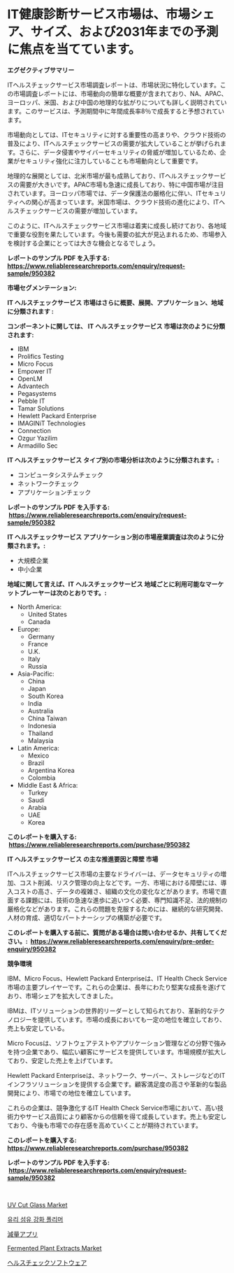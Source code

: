 <p><h1>IT健康診断サービス市場は、市場シェア、サイズ、および2031年までの予測に焦点を当てています。</h1></p><p><strong>エグゼクティブサマリー</strong></p>
<p><p>ITヘルスチェックサービス市場調査レポートは、市場状況に特化しています。この市場調査レポートには、市場動向の簡単な概要が含まれており、NA、APAC、ヨーロッパ、米国、および中国の地理的な拡がりについても詳しく説明されています。このサービスは、予測期間中に年間成長率8％で成長すると予想されています。</p><p>市場動向としては、ITセキュリティに対する重要性の高まりや、クラウド技術の普及により、ITヘルスチェックサービスの需要が拡大していることが挙げられます。さらに、データ侵害やサイバーセキュリティの脅威が増加しているため、企業がセキュリティ強化に注力していることも市場動向として重要です。</p><p>地理的な展開としては、北米市場が最も成熟しており、ITヘルスチェックサービスの需要が大きいです。APAC市場も急速に成長しており、特に中国市場が注目されています。ヨーロッパ市場では、データ保護法の厳格化に伴い、ITセキュリティへの関心が高まっています。米国市場は、クラウド技術の進化により、ITヘルスチェックサービスの需要が増加しています。</p><p>このように、ITヘルスチェックサービス市場は着実に成長し続けており、各地域で重要な役割を果たしています。今後も需要の拡大が見込まれるため、市場参入を検討する企業にとっては大きな機会となるでしょう。</p></p>
<p><strong>レポートのサンプル PDF を入手する: <a href="https://www.reliableresearchreports.com/enquiry/request-sample/950382">https://www.reliableresearchreports.com/enquiry/request-sample/950382</a></strong></p>
<p><strong>市場セグメンテーション:</strong></p>
<p><strong> IT ヘルスチェックサービス 市場はさらに概要、展開、アプリケーション、地域に分類されます :</strong></p>
<p><strong>コンポーネントに関しては、 IT ヘルスチェックサービス 市場は次のように分類されます: &nbsp;</strong></p>
<p><ul><li>IBM</li><li>Prolifics Testing</li><li>Micro Focus</li><li>Empower IT</li><li>OpenLM</li><li>Advantech</li><li>Pegasystems</li><li>Pebble IT</li><li>Tamar Solutions</li><li>Hewlett Packard Enterprise</li><li>IMAGINiT Technologies</li><li>Connection</li><li>Ozgur Yazilim</li><li>Armadillo Sec</li></ul></p>
<p><strong> IT ヘルスチェックサービス タイプ別の市場分析は次のように分類されます。:</strong></p>
<p><ul><li>コンピュータシステムチェック</li><li>ネットワークチェック</li><li>アプリケーションチェック</li></ul></p>
<p><strong>レポートのサンプル PDF を入手する: &nbsp;<a href="https://www.reliableresearchreports.com/enquiry/request-sample/950382">https://www.reliableresearchreports.com/enquiry/request-sample/950382</a></strong></p>
<p><strong> IT ヘルスチェックサービス アプリケーション別の市場産業調査は次のように分類されます。:</strong></p>
<p><ul><li>大規模企業</li><li>中小企業</li></ul></p>
<p><strong>地域に関して言えば、IT ヘルスチェックサービス 地域ごとに利用可能なマーケットプレーヤーは次のとおりです。:</strong></p>
<p><ul>
    <li>
        North America:
        <ul>
            <li>United States</li>
            <li>Canada</li>
        </ul>
    </li>
    <li>
        Europe:
        <ul>
            <li>Germany</li>
            <li>France</li>
            <li>U.K.</li>
            <li>Italy</li>
            <li>Russia</li>
        </ul>
    </li>
    <li>
        Asia-Pacific:
        <ul>
            <li>China</li>
            <li>Japan</li>
            <li>South Korea</li>
            <li>India</li>
            <li>Australia</li>
            <li>China Taiwan</li>
            <li>Indonesia</li>
            <li>Thailand</li>
            <li>Malaysia</li>
        </ul>
    </li>
    <li>
        Latin America:
        <ul>
            <li>Mexico</li>
            <li>Brazil</li>
            <li>Argentina Korea</li>
            <li>Colombia</li>
        </ul>
    </li>
    <li>
        Middle East & Africa:
        <ul>
            <li>Turkey</li>
            <li>Saudi</li>
            <li>Arabia</li>
            <li>UAE</li>
            <li>Korea</li>
        </ul>
    </li>
    </ul></p>
<p><strong>このレポートを購入する: &nbsp;<a href="https://www.reliableresearchreports.com/purchase/950382">https://www.reliableresearchreports.com/purchase/950382</a></strong></p>
<p><strong>IT ヘルスチェックサービス の主な推進要因と障壁 市場</strong></p>
<p><p>ITヘルスチェックサービス市場の主要なドライバーは、データセキュリティの増加、コスト削減、リスク管理の向上などです。一方、市場における障壁には、導入コストの高さ、データの複雑さ、組織の文化の変化などがあります。市場で直面する課題には、技術の急速な進歩に追いつく必要、専門知識不足、法的規制の厳格化などがあります。これらの問題を克服するためには、継続的な研究開発、人材の育成、適切なパートナーシップの構築が必要です。</p></p>
<p><strong>このレポートを購入する前に、質問がある場合は問い合わせるか、共有してください。:&nbsp; <a href="https://www.reliableresearchreports.com/enquiry/pre-order-enquiry/950382">https://www.reliableresearchreports.com/enquiry/pre-order-enquiry/950382</a></strong></p>
<p><strong>競争環境</strong></p>
<p><p>IBM、Micro Focus、Hewlett Packard Enterpriseは、IT Health Check Service市場の主要プレイヤーです。これらの企業は、長年にわたり堅実な成長を遂げており、市場シェアを拡大してきました。</p><p>IBMは、ITソリューションの世界的リーダーとして知られており、革新的なテクノロジーを提供しています。市場の成長においても一定の地位を確立しており、売上も安定している。</p><p>Micro Focusは、ソフトウェアテストやアプリケーション管理などの分野で強みを持つ企業であり、幅広い顧客にサービスを提供しています。市場規模が拡大しており、安定した売上を上げています。</p><p>Hewlett Packard Enterpriseは、ネットワーク、サーバー、ストレージなどのITインフラソリューションを提供する企業です。顧客満足度の高さや革新的な製品開発により、市場での地位を確立しています。</p><p>これらの企業は、競争激化するIT Health Check Service市場において、高い技術力やサービス品質により顧客からの信頼を得て成長しています。売上も安定しており、今後も市場での存在感を高めていくことが期待されています。</p></p>
<p><strong>このレポートを購入する: &nbsp; <a href="https://www.reliableresearchreports.com/purchase/950382">https://www.reliableresearchreports.com/purchase/950382</a></strong></p>
<p><strong>レポートのサンプル PDF を入手する: &nbsp;<a href="https://www.reliableresearchreports.com/enquiry/request-sample/950382">https://www.reliableresearchreports.com/enquiry/request-sample/950382</a></strong><strong></strong></p>
<p>&nbsp;</p>
<p><p><a href="https://issuu.com/reportprime-2/docs/uv-cut-glass-market-size-2030.pptx">UV Cut Glass Market</a></p><p><a href="https://github.com/vsr06p4p49/Market-Research-Report-List-1/blob/main/34325278784.md">유리 섬유 강화 폴리머</a></p><p><a href="https://github.com/cbigkbh02719/Market-Research-Report-List-1/blob/main/41367009528.md">減量アプリ</a></p><p><a href="https://skillful-vermicelli-b89.notion.site/Fermented-Plant-Extracts-Market-Research-Report-The-Key-To-Successful-Business-Strategy-Forecasted--423ee1ca2f074148bacdfea4e4335cfa">Fermented Plant Extracts Market</a></p><p><a href="https://github.com/ReganWisoky2023/Market-Research-Report-List-1/blob/main/78025679529.md">ヘルスチェックソフトウェア</a></p></p>